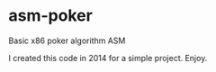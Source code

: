 # asm-poker
Basic x86 poker algorithm ASM

I created this code in 2014 for a simple project.
Enjoy.
